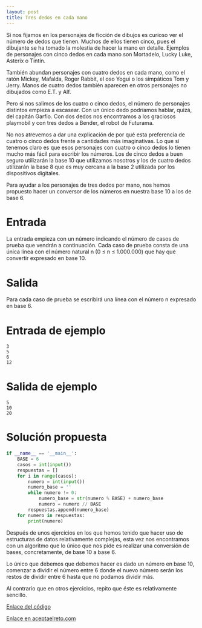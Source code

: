 ```yaml
---
layout: post
title: Tres dedos en cada mano
---
```


Si nos fijamos en los personajes de ficción de dibujos es curioso ver el número de dedos que tienen. Muchos de ellos tienen cinco, pues el dibujante se ha tomado la molestia de hacer la mano en detalle. Ejemplos de personajes con cinco dedos en cada mano son Mortadelo, Lucky Luke, Asterix o Tintín.

También abundan personajes con cuatro dedos en cada mano, como el ratón Mickey, Mafalda, Roger Rabbit, el oso Yogui o los simpáticos Tom y Jerry. Manos de cuatro dedos también aparecen en otros personajes no dibujados como E.T. y Alf.

Pero si nos salimos de los cuatro o cinco dedos, el número de personajes distintos empieza a escasear. Con un único dedo podríamos hablar, quizá, del capitán Garfio. Con dos dedos nos encontramos a los graciosos playmobil y con tres dedos a Bender, el robot de Futurama.

No nos atrevemos a dar una explicación de por qué esta preferencia de cuatro o cinco dedos frente a cantidades más imaginativas. Lo que sí tenemos claro es que esos personajes con cuatro o cinco dedos lo tienen mucho más fácil para escribir los números. Los de cinco dedos a buen seguro utilizarán la base 10 que utilizamos nosotros y los de cuatro dedos utilizarán la base 8 que es muy cercana a la base 2 utilizada por los dispositivos digitales.

Para ayudar a los personajes de tres dedos por mano, nos hemos propuesto hacer un conversor de los números en nuestra base 10 a los de base 6.

# Entrada

La entrada empieza con un número indicando el número de casos de prueba que vendrán a continuación. Cada caso de prueba consta de una única línea con el número natural n (0 ≤ n ≤ 1.000.000) que hay que convertir expresado en base 10.

# Salida

Para cada caso de prueba se escribirá una línea con el número n expresado en base 6.

# Entrada de ejemplo

```
3
5
6
12
```

# Salida de ejemplo

```
5
10
20
```
# Solución propuesta

``` python
if __name__ == '__main__':
    BASE = 6
    casos = int(input())
    respuestas = []
    for i in range(casos):
        numero = int(input())
        numero_base = ''
        while numero != 0:
            numero_base = str(numero % BASE) + numero_base
            numero = numero // BASE
        respuestas.append(numero_base)
    for numero in respuestas:
        print(numero)
```

Después de unos ejercicios en los que hemos tenido que hacer uso de estructuras
de datos relativamente complejas, esta vez nos encontramos con un algoritmo que
lo único que nos pide es realizar una conversión de bases, concretamente, de base
10 a base 6.

Lo único que debemos que debemos hacer es dado un número en base 10, comenzar a
dividir el número entre 6 donde el nuevo número serán los restos de dividir entre
6 hasta que no podamos dividir más.

Al contrario que en otros ejercicios, repito que éste es relativamente sencillo.

[Enlace del código](https://github.com/israelem/aceptaelreto/blob/master/codes/2017-07-31-mano.py)

[Enlace en aceptaelreto.com](https://www.aceptaelreto.com/problem/statement.php?id=272&potw=1)
